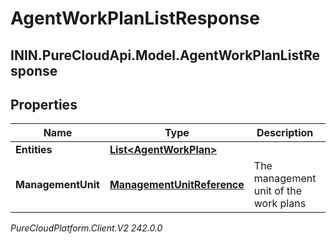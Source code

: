 # AgentWorkPlanListResponse

## ININ.PureCloudApi.Model.AgentWorkPlanListResponse

## Properties

|Name | Type | Description | Notes|
|------------ | ------------- | ------------- | -------------|
| **Entities** | [**List&lt;AgentWorkPlan&gt;**](AgentWorkPlan) |  | [optional] |
| **ManagementUnit** | [**ManagementUnitReference**](ManagementUnitReference) | The management unit of the work plans | |



_PureCloudPlatform.Client.V2 242.0.0_
